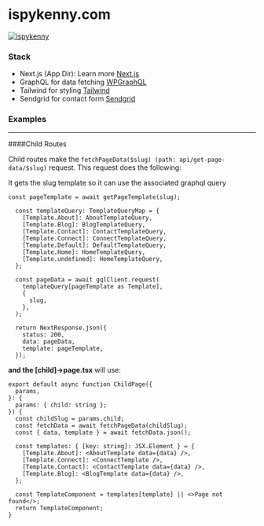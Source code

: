 # ispykenny.com

[![ispykenny](https://api.ispykenny.com/wp-content/uploads/2024/07/Screenshot-2024-07-12-at-2.30.45 PM-e1720822021384.png "ispykenny")](http://ispykenny.com 'ispykenny')

### Stack

- Next.js (App Dir): Learn more [Next.js](https://next.js)
- GraphQL for data fetching [WPGraphQL](https://www.wpgraphql.com)
- Tailwind for styling [Tailwind](https://tailwindcss.com/)
- Sendgrid for contact form [Sendgrid](https://sendgrid.com/en-us)

### Examples

---

####Child Routes

Child routes make the `fetchPageData($slug) (path: api/get-page-data/$slug)` request. This request does the following:

It gets the slug template so it can use the associated graphql query

```
const pageTemplate = await getPageTemplate(slug);

  const templateQuery: TemplateQueryMap = {
    [Template.About]: AboutTemplateQuery,
    [Template.Blog]: BlogTemplateQuery,
    [Template.Contact]: ContactTemplateQuery,
    [Template.Connect]: ConnectTemplateQuery,
    [Template.Default]: DefaultTemplateQuery,
    [Template.Home]: HomeTemplateQuery,
    [Template.undefined]: HomeTemplateQuery,
  };

  const pageData = await gqlClient.request(
    templateQuery[pageTemplate as Template],
    {
      slug,
    },
  );

  return NextResponse.json({
    status: 200,
    data: pageData,
    template: pageTemplate,
  });
```

**and the [child]->page.tsx**
will use:

```
export default async function ChildPage({
  params,
}: {
  params: { child: string };
}) {
  const childSlug = params.child;
  const fetchData = await fetchPageData(childSlug);
  const { data, template } = await fetchData.json();

  const templates: { [key: string]: JSX.Element } = {
    [Template.About]: <AboutTemplate data={data} />,
    [Template.Connect]: <ConnectTemplate />,
    [Template.Contact]: <ContactTemplate data={data} />,
    [Template.Blog]: <BlogTemplate data={data} />,
  };

  const TemplateComponent = templates[template] || <>Page not found</>;
  return TemplateComponent;
}
```
